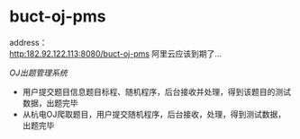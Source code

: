 **buct-oj-pms**
===============

address：<br>
[http:182.92.122.113:8080/buct-oj-pms](http:182.92.122.113:8080/buct-oj-pms) 阿里云应该到期了...<br>

*OJ出题管理系统*
<br>

 - 用户提交题目信息题目标程、随机程序，后台接收并处理，得到该题目的测试数据，出题完毕<br>
 - 从杭电OJ爬取题目，用户提交随机程序，后台接收，处理，得到测试数据，出题完毕
